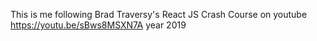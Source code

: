 This is me following Brad Traversy's React JS Crash Course on youtube
https://youtu.be/sBws8MSXN7A
year 2019
